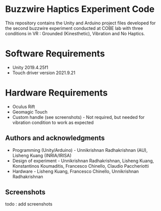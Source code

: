 # Buzzwire Haptics Experiment Code

This repository contains the Unity and Arduino project files developed for the second buzzwire experiment conducted at COBE lab with three conditions in VR : Grounded (Kinesthetic), Vibration and No Haptics.

# Software Requirements

- Unity 2019.4.25f1
- Touch driver version 2021.9.21

# Hardware Requirements

- Oculus Rift
- Geomagic Touch
- Custom handle (see screenshots) - Not required, but needed for vibration condition to work as expected

## Authors and acknowledgments

- Programming (Unity/Arduino) - Unnikrishnan Radhakrishnan (AU), Lisheng Kuang (INRIA/IRISA)
- Design of experiment - Unnikrishnan Radhakrishnan, Lisheng Kuang, Konstantinos Koumaditis, Francesco Chinello, Claudio Paccheriotti
- Hardware - Lisheng Kuang, Francesco Chinello, Unnikrishnan Radhakrishnan

## Screenshots
todo : add screenshots
